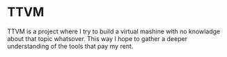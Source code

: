 # TTVM

TTVM is a project where I try to build a virtual mashine with no knowladge about that topic whatsover. This way I hope to gather a deeper understanding of the tools that pay my rent.

